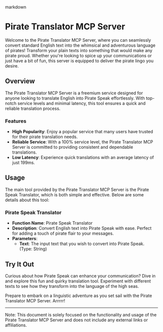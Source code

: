 markdown
# Pirate Translator MCP Server

Welcome to the Pirate Translator MCP Server, where you can seamlessly convert standard English text into the whimsical and adventurous language of pirates! Transform your plain texts into something that would make any pirate proud. Whether you're looking to spice up your communications or just have a bit of fun, this server is equipped to deliver the pirate lingo you desire.

## Overview

The Pirate Translator MCP Server is a freemium service designed for anyone looking to translate English into Pirate Speak effortlessly. With top-notch service levels and minimal latency, this tool ensures a quick and reliable translation process.

### Features

- **High Popularity**: Enjoy a popular service that many users have trusted for their pirate translation needs.
- **Reliable Service**: With a 100% service level, the Pirate Translator MCP Server is committed to providing consistent and dependable translations.
- **Low Latency**: Experience quick translations with an average latency of just 199ms.

## Usage

The main tool provided by the Pirate Translator MCP Server is the Pirate Speak Translator, which is both simple and effective. Below are some details about this tool:

### Pirate Speak Translator

- **Function Name**: Pirate Speak Translator
- **Description**: Convert English text into Pirate Speak with ease. Perfect for adding a touch of pirate flair to your messages.
- **Parameters**:
  - **Text**: The input text that you wish to convert into Pirate Speak. (Type: String)

## Try It Out

Curious about how Pirate Speak can enhance your communication? Dive in and explore this fun and quirky translation tool. Experiment with different texts to see how they transform into the language of the high seas.

Prepare to embark on a linguistic adventure as you set sail with the Pirate Translator MCP Server. Arrrrr!

---

Note: This document is solely focused on the functionality and usage of the Pirate Translator MCP Server and does not include any external links or affiliations.